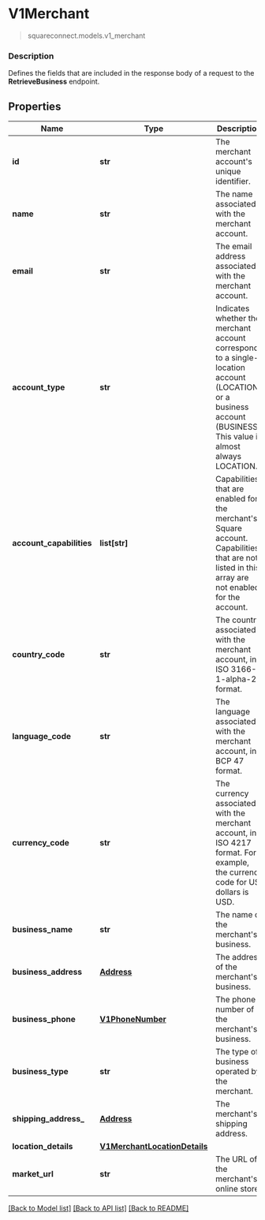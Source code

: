 # V1Merchant
> squareconnect.models.v1_merchant

### Description

Defines the fields that are included in the response body of a request to the **RetrieveBusiness** endpoint.

## Properties
Name | Type | Description | Notes
------------ | ------------- | ------------- | -------------
**id** | **str** | The merchant account&#39;s unique identifier. | [optional]
**name** | **str** | The name associated with the merchant account. | [optional]
**email** | **str** | The email address associated with the merchant account. | [optional]
**account_type** | **str** | Indicates whether the merchant account corresponds to a single-location account (LOCATION) or a business account (BUSINESS). This value is almost always LOCATION. | [optional]
**account_capabilities** | **list[str]** | Capabilities that are enabled for the merchant&#39;s Square account. Capabilities that are not listed in this array are not enabled for the account. | [optional]
**country_code** | **str** | The country associated with the merchant account, in ISO 3166-1-alpha-2 format. | [optional]
**language_code** | **str** | The language associated with the merchant account, in BCP 47 format. | [optional]
**currency_code** | **str** | The currency associated with the merchant account, in ISO 4217 format. For example, the currency code for US dollars is USD. | [optional]
**business_name** | **str** | The name of the merchant&#39;s business. | [optional]
**business_address** | [**Address**](Address.md) | The address of the merchant&#39;s business. | [optional]
**business_phone** | [**V1PhoneNumber**](V1PhoneNumber.md) | The phone number of the merchant&#39;s business. | [optional]
**business_type** | **str** | The type of business operated by the merchant. | [optional]
**shipping_address_** | [**Address**](Address.md) | The merchant&#39;s shipping address. | [optional]
**location_details** | [**V1MerchantLocationDetails**](V1MerchantLocationDetails.md) |  | [optional]
**market_url** | **str** | The URL of the merchant&#39;s online store. | [optional]

[[Back to Model list]](../README.md#documentation-for-models) [[Back to API list]](../README.md#documentation-for-api-endpoints) [[Back to README]](../README.md)


